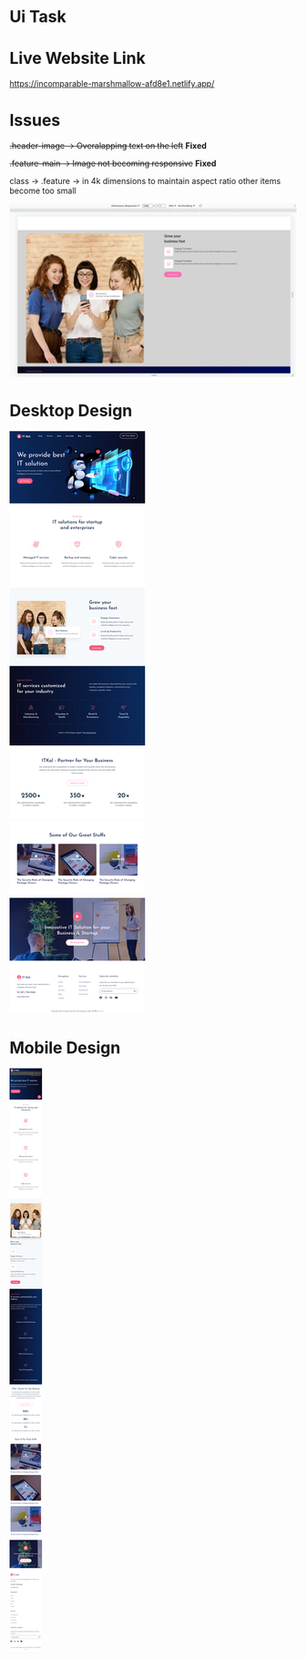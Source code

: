 # Ui Task

# Live Website Link

https://incomparable-marshmallow-afd8e1.netlify.app/

# Issues

~~.header-image -> Overalapping text on the left~~  **Fixed**


~~.feature-main -> Image not becoming responsive~~  **Fixed**


class -> .feature -> in 4k dimensions to maintain aspect ratio other items become too small


![alt text](https://github.com/Ans1337/Ui/blob/main/assets/issuefeature4k.png?raw=true)

# Desktop Design

![alt text](https://github.com/Ans1337/Ui/blob/main/assets/IT-Solution.png?raw=true)


# Mobile Design

![alt text](https://github.com/Ans1337/Ui/blob/main/assets/IT-Solution-mobile.png?raw=true)

